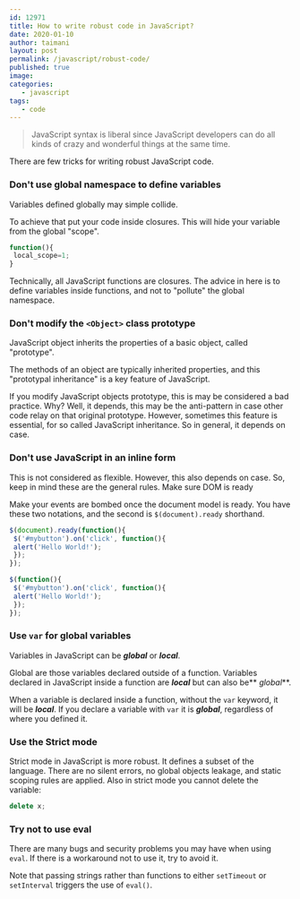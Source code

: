```yaml
---
id: 12971
title: How to write robust code in JavaScript?
date: 2020-01-10
author: taimani
layout: post
permalink: /javascript/robust-code/
published: true
image: 
categories:
   - javascript
tags:
   - code
---
```

> JavaScript syntax is liberal since JavaScript developers can do all kinds of crazy and wonderful things at the same time. 

There are few tricks for writing robust JavaScript code.


### Don't use global namespace to define variables

Variables defined globally may simple collide.

To achieve that put your code inside closures. This will hide your variable from the global "scope".

```js
function(){ 
 local_scope=1;
}
```

Technically, all JavaScript functions are closures. The advice in here is to define variables inside functions, and not to "pollute" the global namespace.


### Don't modify the `<Object>` class prototype

JavaScript object inherits the properties of a basic object, called "prototype". 

The methods of an object are typically inherited properties, and this "prototypal inheritance" is a key feature of JavaScript.

If you modify JavaScript objects prototype, this is may be considered a bad practice. Why? Well, it depends, this may be the anti-pattern in case other code relay on that original prototype. However, sometimes this feature is essential, for so called JavaScript inheritance. So in general, it depends on case.

### Don't use JavaScript in an inline form

This is not considered as flexible. However, this also depends on case. So, keep in mind these are the general rules.
Make sure DOM is ready

Make your events are bombed once the document model is ready. You have these two notations, and the second is  `$(document).ready` shorthand.
```js
$(document).ready(function(){
 $('#mybutton').on('click', function(){
 alert('Hello World!');
 });
});

$(function(){
 $('#mybutton').on('click', function(){
 alert('Hello World!');
 });
});
```
### Use `var` for global variables

Variables in JavaScript can be **_global_** or **_local_**.

Global are those variables declared outside of a function. Variables declared in JavaScript inside a function are **_local_** but can also be** _global_**.

When a variable is declared inside a function, without the `var` keyword, it will be **_local_**.
If you declare a variable with `var` it is **_global_**, regardless of where you defined it.


### Use the Strict mode

Strict mode in JavaScript is more robust. It defines a subset of the language. There are no silent errors, no global objects leakage, and static scoping rules are applied. Also in strict mode you cannot delete the variable:

```js
delete x;
```

### Try not to use eval

There are many bugs and security problems you may have when using `eval`. If there is a workaround not to use it, try to avoid it.

Note that passing strings rather than functions to either `setTimeout` or `setInterval` triggers the use of `eval()`.

